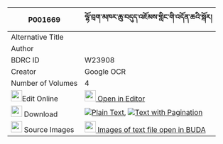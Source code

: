 |P001669|ལྷོ་བྲག་མཁར་ཆུ་བདུད་འཇོམས་གླིང་གི་འདོན་ཆའི་སྐོར། 
| --- | --- 
|Alternative Title |
|Author | 
|BDRC ID | W23908
|Creator | Google OCR
|Number of Volumes| 4
|<img width="25" src="https://img.icons8.com/color/25/000000/edit-property.png">Edit Online| [<img width="25" src="https://avatars.githubusercontent.com/u/45091458?s=200&v=4"> Open in Editor](http://editor.openpecha.org/P001669)
|<img width="25" src="https://img.icons8.com/fluent/48/000000/download-2.png"/>  Download | [![](https://img.icons8.com/color/20/000000/txt.png)Plain Text](https://github.com/Openpecha/P001669/releases/download/v1/lhodrak_khar_chu_du_jom_ling_g_plain_P001669.zip), [![](https://img.icons8.com/color/20/000000/txt.png)Text with Pagination](https://github.com/Openpecha/P001669/releases/download/v1/lhodrak_khar_chu_du_jom_ling_g_pages_P001669.zip)
|<img width="25" src="https://img.icons8.com/plasticine/100/000000/pictures-folder.png"/>  Source Images | [<img width="25" src="https://library.bdrc.io/icons/BUDA-small.svg"> Images of text file open in BUDA](https://library.bdrc.io/show/bdr:W23908)